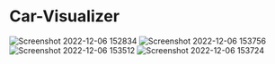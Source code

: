 # Car-Visualizer

![Screenshot 2022-12-06 152834](https://user-images.githubusercontent.com/38327075/205880038-c7cc0466-cf6c-4819-8d6a-f9f1e515a567.png)
![Screenshot 2022-12-06 153756](https://user-images.githubusercontent.com/38327075/205882198-621e6814-1464-4f97-97bb-676a0d09440c.png)
![Screenshot 2022-12-06 153512](https://user-images.githubusercontent.com/38327075/205882225-4a90b0e0-cb69-492e-8aa8-a981dfae74f4.png)
![Screenshot 2022-12-06 153724](https://user-images.githubusercontent.com/38327075/205882244-0ebc695e-bea5-4112-959c-f60cc3c802b4.png)
